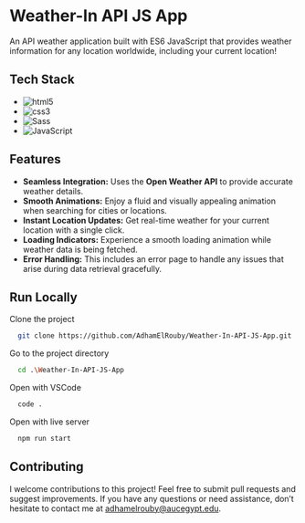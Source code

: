 # Weather-In API JS App

An API weather application built with ES6 JavaScript that provides weather information for any location worldwide, including your current location!

## Tech Stack

- <img src="https://img.shields.io/badge/-HTML5-E34F26?logo=HTML5&logoColor=white&style=flat" alt="html5">
- <img src="https://img.shields.io/badge/-CSS3-1572B6?logo=CSS3&logoColor=white&style=flat" alt="css3">
- <img src="https://img.shields.io/badge/-Sass-CC6699?logo=Sass&logoColor=white&style=flat"  alt="Sass">
- <img src="https://img.shields.io/badge/-JavaScript-F7DF1E?logo=JavaScript&logoColor=white&style=flat" alt="JavaScript">
 
## Features

- **Seamless Integration:** Uses the **Open Weather API** to provide accurate weather details.
- **Smooth Animations:** Enjoy a fluid and visually appealing animation when searching for cities or locations.
- **Instant Location Updates:** Get real-time weather for your current location with a single click.
- **Loading Indicators:** Experience a smooth loading animation while weather data is being fetched.
- **Error Handling:** This includes an error page to handle any issues that arise during data retrieval gracefully.

## Run Locally

Clone the project

```bash
  git clone https://github.com/AdhamElRouby/Weather-In-API-JS-App.git
```

Go to the project directory

```bash
  cd .\Weather-In-API-JS-App
```

Open with VSCode

```bash
  code .
```

Open with live server

```bash
  npm run start
```

## Contributing

I welcome contributions to this project! Feel free to submit pull requests and suggest improvements. 
If you have any questions or need assistance, don’t hesitate to contact me at adhamelrouby@aucegypt.edu.


